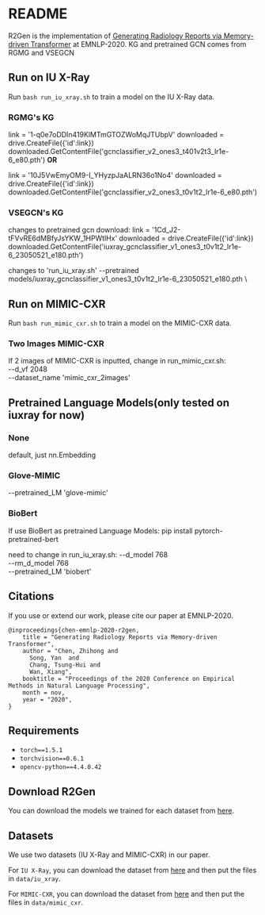 # README

R2Gen is the implementation of [Generating Radiology Reports via Memory-driven Transformer](https://arxiv.org/pdf/2010.16056.pdf) at EMNLP-2020.
KG and pretrained GCN comes from RGMG and VSEGCN


## Run on IU X-Ray

Run `bash run_iu_xray.sh` to train a model on the IU X-Ray data.

### RGMG's KG

link = '1-q0e7oDDIn419KlMTmGTOZWoMqJTUbpV'
downloaded = drive.CreateFile({'id':link}) 
downloaded.GetContentFile('gcnclassifier_v2_ones3_t401v2t3_lr1e-6_e80.pth')
**OR**

link = '10J5VwEmyOM9-I_YHyzpJaALRN36o1No4'
downloaded = drive.CreateFile({'id':link}) 
downloaded.GetContentFile('gcnclassifier_v2_ones3_t0v1t2_lr1e-6_e80.pth')


### VSEGCN's KG

changes to pretrained gcn download:
link = '1Cd_J2-tFVvRE6dMBfyJsYKW_1HPWtlHx'
downloaded = drive.CreateFile({'id':link}) 
downloaded.GetContentFile('iuxray_gcnclassifier_v1_ones3_t0v1t2_lr1e-6_23050521_e180.pth')

changes to 'run_iu_xray.sh'
--pretrained models/iuxray_gcnclassifier_v1_ones3_t0v1t2_lr1e-6_23050521_e180.pth \

## Run on MIMIC-CXR

Run `bash run_mimic_cxr.sh` to train a model on the MIMIC-CXR data.

### Two Images MIMIC-CXR
If 2 images of MIMIC-CXR is inputted, change in run_mimic_cxr.sh: \
--d_vf 2048 \
--dataset_name 'mimic_cxr_2images' 





## Pretrained Language Models(only tested on iuxray for now)
### None
default, just nn.Embedding

### Glove-MIMIC
--pretrained_LM 'glove-mimic'


### BioBert
If use BioBert as pretrained Language Models:
pip install pytorch-pretrained-bert

need to change in run_iu_xray.sh:
--d_model 768 \
--rm_d_model 768 \
--pretrained_LM 'biobert'



## Citations

If you use or extend our work, please cite our paper at EMNLP-2020.
```
@inproceedings{chen-emnlp-2020-r2gen,
    title = "Generating Radiology Reports via Memory-driven Transformer",
    author = "Chen, Zhihong and
      Song, Yan  and
      Chang, Tsung-Hui and
      Wan, Xiang",
    booktitle = "Proceedings of the 2020 Conference on Empirical Methods in Natural Language Processing",
    month = nov,
    year = "2020",
}
```

## Requirements

- `torch==1.5.1`
- `torchvision==0.6.1`
- `opencv-python==4.4.0.42`


## Download R2Gen
You can download the models we trained for each dataset from [here](https://github.com/cuhksz-nlp/R2Gen/blob/main/data/r2gen.md).

## Datasets
We use two datasets (IU X-Ray and MIMIC-CXR) in our paper.

For `IU X-Ray`, you can download the dataset from [here](https://drive.google.com/file/d/1c0BXEuDy8Cmm2jfN0YYGkQxFZd2ZIoLg/view?usp=sharing) and then put the files in `data/iu_xray`.

For `MIMIC-CXR`, you can download the dataset from [here](https://drive.google.com/file/d/1DS6NYirOXQf8qYieSVMvqNwuOlgAbM_E/view?usp=sharing) and then put the files in `data/mimic_cxr`.


